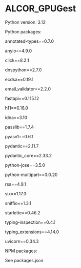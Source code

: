# ALCOR_GPUGest

Python version: 3.12  

Python packages:  

  annotated-types==0.7.0  
  
  anyio==4.9.0  
  
  click==8.2.1  
  
  dnspython==2.7.0  
  
  ecdsa==0.19.1  
  
  email_validator==2.2.0  
  
  fastapi==0.115.12  
  
  h11==0.16.0  
  
  idna==3.10  
  
  passlib==1.7.4  
  
  pyasn1==0.6.1  
  
  pydantic==2.11.7  
  
  pydantic_core==2.33.2  
  
  python-jose==3.5.0  
  
  python-multipart==0.0.20  
  
  rsa==4.9.1  
  
  six==1.17.0  
  
  sniffio==1.3.1  
  
  starlette==0.46.2  
  
  typing-inspection==0.4.1  
  
  typing_extensions==4.14.0  
  
  uvicorn==0.34.3  
  

NPM packages:  

  See packages.json
